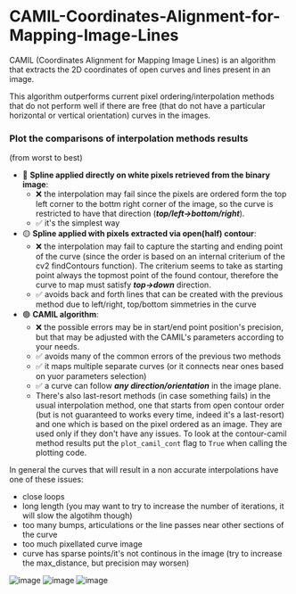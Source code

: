 # CAMIL-Coordinates-Alignment-for-Mapping-Image-Lines
CAMIL (Coordinates Alignment for Mapping Image Lines) is an algorithm that extracts the 2D coordinates of open curves and lines present in an image.

This algorithm outperforms current pixel ordering/interpolation methods that do not perform well if there are free (that do not have a particular horizontal or vertical orientation) curves in the images.  

### Plot the comparisons of interpolation methods results
(from worst to best)
* 🔴 **Spline applied directly on white pixels retrieved from the binary image**:
  * ❌ the interpolation may fail since the pixels are ordered form the top left corner to the bottm right corner of the image, so the curve is restricted to have that direction (***top/left->bottom/right***).
  * ✅ it's the simplest way
* 🟡 **Spline applied with pixels extracted via open(half) contour**:
  * ❌ the interpolation may fail to capture the starting and ending point of the curve (since the order is based on an internal criterium of the cv2 findContours function). The criterium seems to take as starting point always the topmost point of the found contour, therefore the curve to map must satisfy ***top->down*** direction.
  * ✅ avoids back and forth lines that can be created with the previous method due to left/right, top/bottom simmetries in the curve
* 🟢 **CAMIL algorithm**:
  * ❌ the possible errors may be in start/end point position's precision, but that may be adjusted with the CAMIL's parameters according to your needs.
  * ✅ avoids many of the common errors of the previous two methods
  * ✅ it maps multiple separate curves (or it connects near ones based on yuor parameters selection)
  * ✅ a curve can follow ***any direction/orientation*** in the image plane.  
  * There's also last-resort methods (in case something fails) in the usual interpolation method, one that starts from open contour order (but is not guaranteed to works every time, indeed it's a last-resort) and one which is based on the pixel ordered as an image. They are used only if they don't have any issues. To look at the contour-camil method results put the `plot_camil_cont` flag to `True` when calling the plotting code.


In general the curves that will result in a non accurate interpolations have one of these issues:
* close loops
* long length (you may want to try to increase the number of iterations, it will slow the algotihm though)
* too many bumps, articulations or the line passes near other sections of the curve
* too much pixellated curve image
* curve has sparse points/it's not continous in the image (try to increase the max_distance, but precision may worsen) 

![image](https://github.com/MartinMolinaro/CAMIL-Coordinates-Alignment-for-Mapping-Image-Lines/assets/108731826/cee53673-0ae2-4fea-ad75-d8c4cc9d9a11)
![image](https://github.com/MartinMolinaro/CAMIL-Coordinates-Alignment-for-Mapping-Image-Lines/assets/108731826/58cc904b-ae8b-4e5a-b71b-c49b06edf924)
![image](https://github.com/MartinMolinaro/CAMIL-Coordinates-Alignment-for-Mapping-Image-Lines/assets/108731826/9b129994-21a4-4964-afc5-13eafe13f6a4)


